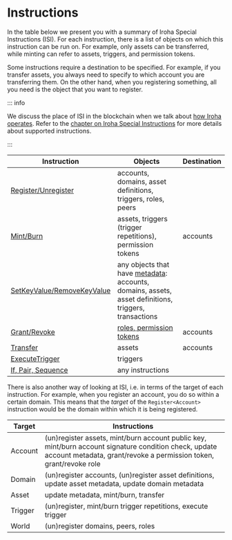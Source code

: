 # Instructions

In the table below we present you with a summary of Iroha Special
Instructions (ISI). For each instruction, there is a list of objects on
which this instruction can be run on. For example, only assets can be
transferred, while minting can refer to assets, triggers, and permission
tokens.

Some instructions require a destination to be specified. For example, if
you transfer assets, you always need to specify to which account you are
transferring them. On the other hand, when you registering something, all
you need is the object that you want to register.

::: info

We discuss the place of ISI in the blockchain when we talk about
[how Iroha operates](../advanced/intro.md#how-iroha-works). Refer to the
[chapter on Iroha Special Instructions](../advanced/isi.md) for more
details about supported instructions.

:::

| Instruction                                                                | Objects                                                                                                               | Destination |
| -------------------------------------------------------------------------- | --------------------------------------------------------------------------------------------------------------------- | ----------- |
| [Register/Unregister](../advanced/isi.md#unregister)                       | accounts, domains, asset definitions, triggers, roles, peers                                                          |             |
| [Mint/Burn](../advanced/isi.md#mintburn)                                   | assets, triggers (trigger repetitions), permission tokens                                                             | accounts    |
| [SetKeyValue/RemoveKeyValue](../advanced/isi.md#setkeyvalueremovekeyvalue) | any objects that have [metadata](./metadata.md): accounts, domains, assets, asset definitions, triggers, transactions |             |
| [Grant/Revoke](../advanced/isi.md#grantrevoke)                             | [roles, permission tokens](../advanced/permissions.md)                                                                | accounts    |
| [Transfer](../advanced/isi.md#transfer)                                    | assets                                                                                                                | accounts    |
| [ExecuteTrigger](../advanced/isi.md#executetrigger)                        | triggers                                                                                                              |             |
| [If, Pair, Sequence](../advanced/isi.md#composite-instructions)            | any instructions                                                                                                      |             |

There is also another way of looking at ISI, i.e. in terms of the target of
each instruction. For example, when you register an account, you do so
within a certain domain. This means that the _target_ of the
`Register<Account>` instruction would be the domain within which it is
being registered.

| Target  | Instructions                                                                                                                                                                |
| ------- | --------------------------------------------------------------------------------------------------------------------------------------------------------------------------- |
| Account | (un)register assets, mint/burn account public key, mint/burn account signature condition check, update account metadata, grant/revoke a permission token, grant/revoke role |
| Domain  | (un)register accounts, (un)register asset definitions, update asset metadata, update domain metadata                                                                        |
| Asset   | update metadata, mint/burn, transfer                                                                                                                                        |
| Trigger | (un)register, mint/burn trigger repetitions, execute trigger                                                                                                                |
| World   | (un)register domains, peers, roles                                                                                                                                          |
